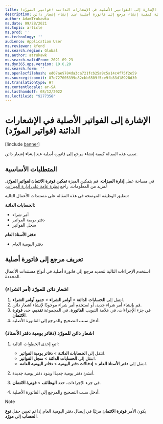 ```yaml
---
title: الإشارة إلى الفواتير الأصلية في الإشعارات الدائنة (فواتير المورّد)
description: تصف هذه المقالة كيفية إنشاء مرجع إلى فاتورة أصلية عند إنشاء إشعار دائن.
author: AdamTrukawka
ms.date: 09/28/2021
ms.topic: article
ms.prod: ''
ms.technology: ''
audience: Application User
ms.reviewer: kfend
ms.search.region: Global
ms.author: atrukawk
ms.search.validFrom: 2021-09-23
ms.dyn365.ops.version: 10.0.20
ms.search.form: ''
ms.openlocfilehash: ed07ae9784da3ca721fcb25a9c5a14c4f75f2e59
ms.sourcegitcommit: 87e727005399c82cbb6509f5ce9fb33d18928d30
ms.translationtype: HT
ms.contentlocale: ar-SA
ms.lasthandoff: 08/12/2022
ms.locfileid: "9277356"
---
```

# <a name="reference-original-invoices-in-credit-notes-vendor-invoices"></a>الإشارة إلى الفواتير الأصلية في الإشعارات الدائنة (فواتير المورّد)

[!include [banner](../includes/banner.md)]

تصف هذه المقالة كيفية إنشاء مرجع إلى فاتورة أصلية عند إنشاء إشعار دائن.

## <a name="prerequisites"></a>المتطلبات الأساسية

في مساحة عمل **إدارة الميزات**، قم بتمكين الميزة **تمكين فوترة الائتمان‬ لفواتير المورّد**. لمزيد من المعلومات، راجع [‏‫نظرة عامة على إدارة الميزات](../../fin-ops-core/fin-ops/get-started/feature-management/feature-management-overview.md).

تنطبق الوظيفة الموضحة في هذه المقالة على مستندات الأعمال التالية:

**الحسابات الدائنة:**

- أمر شراء
- دفتر يومية الفواتير
- سجل الفواتير

**دفتر الأستاذ العام:**

- دفتر اليومية العام

## <a name="define-a-reference-to-an-original-invoice"></a>تعريف مرجع إلى فاتورة أصلية

استخدم الإجراءات التالية لتحديد مرجع إلى فاتورة أصلية في أنواع مستندات الأعمال المحددة.

### <a name="vendor-credit-note-purchase-order"></a>اشعار دائن للمورّد (أمر الشراء)

1. انتقل إلى **الحسابات الدائنة** \> **أوامر الشراء** \> **جميع أوامر الشراء**.
2. قم بإنشاء أمر شراء جديد، أو استخدم أمر شراء موجودًا لإنشاء اشعار دائن.
3. في جزء الإجراءات، في علامة التبويب **الفاتورة**، في المجموعة **تقديم**، حدد **فوترة الائتمان**.
4. أدخل سبب التصحيح والمرجع إلى الفاتورة الأصلية.

### <a name="vendor-credit-note-ledger-journals"></a>اشعار دائن للمورّد (دفاتر يومية دفتر الأستاذ)

1. اتبع إحدى الخطوات التالية:

    - انتقل إلى **الحسابات الدائنة** \> **دفاتر يومية الفواتير**.
    - انتقل إلى **الحسابات الدائنة** \> **سجل الفواتير**.
    - انتقل إلى **دفتر الأستاذ العام** \> **إدخالات دفتر اليومية** \> **دفاتر اليومية العامة‬**.

2. أنشئ دفتر يومية جديدًا وبنود دفتر يومية جديدة.
3. في جزء الإجراءات، حدد **الوظائف** \> **فوترة الائتمان**.
4. أدخل سبب التصحيح والمرجع إلى الفاتورة الأصلية.

> [!NOTE]
> يكون الأمر **فوترة الائتمان** مرئيًا في إيصال دفتر اليومية العام إذا تم تعيين حقل **نوع الحساب** إلى **مورّد**.
